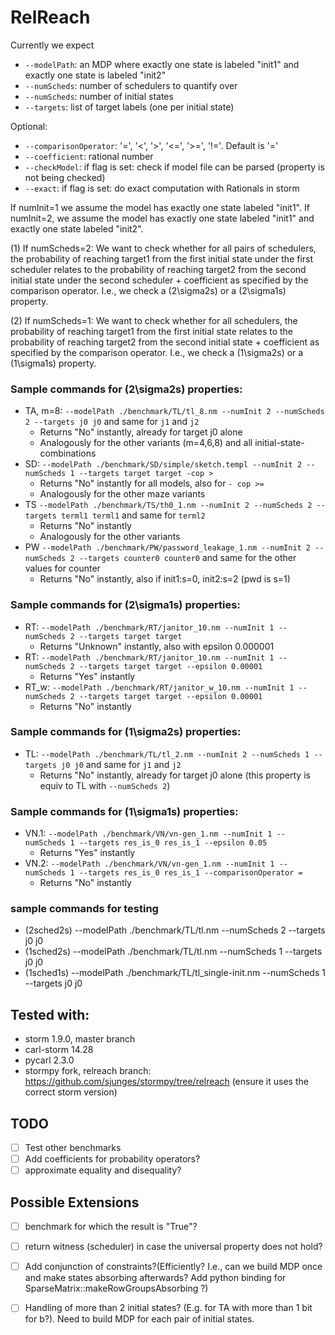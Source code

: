 # RelReach

Currently we expect
- ```--modelPath```: an MDP where exactly one state is labeled "init1" and exactly one state is labeled "init2"
- ```--numScheds```: number of schedulers to quantify over
- ```--numScheds```: number of initial states
- ```--targets```: list of target labels (one per initial state)

Optional:
- ```--comparisonOperator```: '=', '<', '>', '<=', '>=', '!='. Default is '='
- ```--coefficient```: rational number
- ```--checkModel```: if flag is set: check if model file can be parsed (property is not being checked)
- ```--exact```: if flag is set: do exact computation with Rationals in storm

If numInit=1 we assume the model has exactly one state labeled "init1". 
If numInit=2, we assume the model has exactly one state labeled "init1" and exactly one state labeled "init2".

(1) If numScheds=2:
We want to check whether for all pairs of schedulers, 
the probability of reaching target1 from the first initial state under the first scheduler 
relates to the probability of reaching target2 from the second initial state under the second scheduler + coefficient
as specified by the comparison operator.
I.e., we check a (2\sigma2s) or a (2\sigma1s) property.

(2) If numScheds=1:
We want to check whether for all schedulers, 
the probability of reaching target1 from the first initial state 
relates to the probability of reaching target2 from the second initial state + coefficient
as specified by the comparison operator.
I.e., we check a (1\sigma2s) or a (1\sigma1s) property.


### Sample commands for (2\sigma2s) properties:
- TA, m=8: ```--modelPath ./benchmark/TL/tl_8.nm --numInit 2 --numScheds 2 --targets j0 j0``` and same for ```j1``` and ```j2```
  - Returns "No" instantly, already for target j0 alone
  - Analogously for the other variants (m=4,6,8) and all initial-state-combinations
- SD: ```--modelPath ./benchmark/SD/simple/sketch.templ --numInit 2 --numScheds 1 --targets target target -cop >```
  - Returns "No" instantly for all models, also for ```- cop >=```
  - Analogously for the other maze variants
- TS ```--modelPath ./benchmark/TS/th0_1.nm --numInit 2 --numScheds 2 --targets terml1 terml1``` and same for ```terml2```
  - Returns "No" instantly
  - Analogously for the other variants
- PW ```--modelPath ./benchmark/PW/password_leakage_1.nm --numInit 2 --numScheds 2 --targets counter0 counter0``` and same for the other values for counter
  - Returns "No" instantly, also if init1:s=0, init2:s=2 (pwd is s=1)

### Sample commands for (2\sigma1s) properties:
- RT: ```--modelPath ./benchmark/RT/janitor_10.nm --numInit 1 --numScheds 2 --targets target target```
  - Returns "Unknown" instantly, also with epsilon 0.000001
- RT: ```--modelPath ./benchmark/RT/janitor_10.nm --numInit 1 --numScheds 2 --targets target target --epsilon 0.00001```
  - Returns "Yes" instantly
- RT_w: ```--modelPath ./benchmark/RT/janitor_w_10.nm --numInit 1 --numScheds 2 --targets target target --epsilon 0.00001```
  - Returns "No" instantly

### Sample commands for (1\sigma2s) properties:
- TL: ```--modelPath ./benchmark/TL/tl_2.nm --numInit 2 --numScheds 1 --targets j0 j0``` and same for ```j1``` and ```j2```
  - Returns "No" instantly, already for target j0 alone (this property is equiv to TL with ```--numScheds 2```)

### Sample commands for (1\sigma1s) properties:
- VN.1: ```--modelPath ./benchmark/VN/vn-gen_1.nm --numInit 1 --numScheds 1 --targets res_is_0 res_is_1 --epsilon 0.05``` 
  - Returns "Yes" instantly
- VN.2: ```--modelPath ./benchmark/VN/vn-gen_1.nm --numInit 1 --numScheds 1 --targets res_is_0 res_is_1 --comparisonOperator =``` 
  - Returns "No" instantly

### sample commands for testing
- (2sched2s) --modelPath ./benchmark/TL/tl.nm --numScheds 2 --targets j0 j0
- (1sched2s) --modelPath ./benchmark/TL/tl.nm --numScheds 1 --targets j0 j0
- (1sched1s) --modelPath ./benchmark/TL/tl_single-init.nm --numScheds 1 --targets j0 j0

## Tested with:
- storm 1.9.0, master branch
- carl-storm 14.28
- pycarl 2.3.0
- stormpy fork, relreach branch: https://github.com/sjunges/stormpy/tree/relreach (ensure it uses the correct storm version)

## TODO
- [ ] Test other benchmarks
- [ ] Add coefficients for probability operators?
- [ ] approximate equality and disequality? 

## Possible Extensions
- [ ] benchmark for which the result is "True"?
- [ ] return witness (scheduler) in case the universal property does not hold?
- [ ] Add conjunction of constraints?(Efficiently? I.e., can we build MDP once and make states absorbing afterwards? Add python binding for SparseMatrix::makeRowGroupsAbsorbing ?)
- [ ] Handling of more than 2 initial states? (E.g. for TA with more than 1 bit for b?). Need to build MDP for each pair of initial states.

